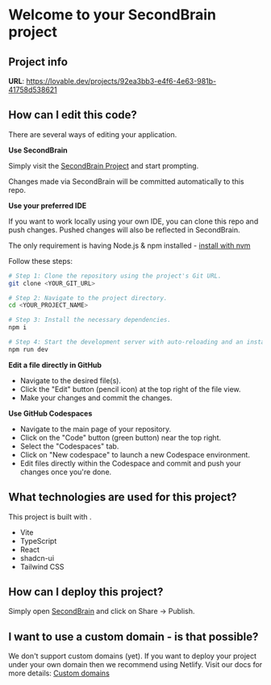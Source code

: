 # Welcome to your SecondBrain project

## Project info

**URL**: https://lovable.dev/projects/92ea3bb3-e4f6-4e63-981b-41758d538621

## How can I edit this code?

There are several ways of editing your application.

**Use SecondBrain**

Simply visit the [SecondBrain Project](https://lovable.dev/projects/92ea3bb3-e4f6-4e63-981b-41758d538621) and start prompting.

Changes made via SecondBrain will be committed automatically to this repo.

**Use your preferred IDE**

If you want to work locally using your own IDE, you can clone this repo and push changes. Pushed changes will also be reflected in SecondBrain.

The only requirement is having Node.js & npm installed - [install with nvm](https://github.com/nvm-sh/nvm#installing-and-updating)

Follow these steps:

```sh
# Step 1: Clone the repository using the project's Git URL.
git clone <YOUR_GIT_URL>

# Step 2: Navigate to the project directory.
cd <YOUR_PROJECT_NAME>

# Step 3: Install the necessary dependencies.
npm i

# Step 4: Start the development server with auto-reloading and an instant preview.
npm run dev
```

**Edit a file directly in GitHub**

- Navigate to the desired file(s).
- Click the "Edit" button (pencil icon) at the top right of the file view.
- Make your changes and commit the changes.

**Use GitHub Codespaces**

- Navigate to the main page of your repository.
- Click on the "Code" button (green button) near the top right.
- Select the "Codespaces" tab.
- Click on "New codespace" to launch a new Codespace environment.
- Edit files directly within the Codespace and commit and push your changes once you're done.

## What technologies are used for this project?

This project is built with .

- Vite
- TypeScript
- React
- shadcn-ui
- Tailwind CSS

## How can I deploy this project?

Simply open [SecondBrain](https://lovable.dev/projects/92ea3bb3-e4f6-4e63-981b-41758d538621) and click on Share -> Publish.

## I want to use a custom domain - is that possible?

We don't support custom domains (yet). If you want to deploy your project under your own domain then we recommend using Netlify. Visit our docs for more details: [Custom domains](https://docs.lovable.dev/tips-tricks/custom-domain/)